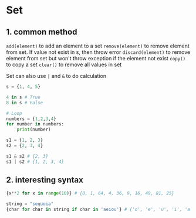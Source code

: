 # Set

## 1. common method

`add(element)` to add an element to a set
`remove(element)` to remove element from set. If value not exist in s, then throw error
`discard(element)` to remove element from set but won't throw exception if the element not exist
`copy()` to copy a set
`clear()` to remove all values in set

Set can also use `|` and `&` to do calculation

```python
s = {1, 4, 5}

4 in s # True
8 in s # False

# Loop
numbers = {1,2,3,4}
for number in numbers:
    print(number)

s1 = {1, 2, 3}
s2 = {2, 3, 4}

s1 & s2 # {2, 3}
s1 | s2 # {1, 2, 3, 4}
```

## 2. interesting syntax

```python
{x**2 for x in range(10)} # {0, 1, 64, 4, 36, 9, 16, 49, 81, 25}

string = "sequoia"
{char for char in string if char in 'aeiou'} # {'o', 'e', 'u', 'i', 'a'}
```
